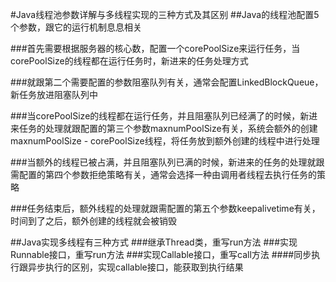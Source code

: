 #Java线程池参数详解与多线程实现的三种方式及其区别
##Java的线程池配置5个参数，跟它的运行机制息息相关

###首先需要根据服务器的核心数，配置一个corePoolSize来运行任务，当corePoolSize的线程都在运行任务时，新进来的任务处理方式

###就跟第二个需要配置的参数阻塞队列有关，通常会配置LinkedBlockQueue，新任务放进阻塞队列中

###当corePoolSize的线程都在运行任务，并且阻塞队列已经满了的时候，新进来任务的处理就跟配置的第三个参数maxnumPoolSize有关，系统会额外的创建maxnumPoolSize - corePoolSize线程，将任务放到额外创建的线程中进行处理

###当额外的线程已被占满，并且阻塞队列已满的时候，新进来的任务的处理就跟需配置的第四个参数拒绝策略有关，通常会选择一种由调用者线程去执行任务的策略

###任务结束后，额外线程的处理就跟需配置的第五个参数keepalivetime有关，时间到了之后，额外创建的线程就会被销毁

##Java实现多线程有三种方式
###继承Thread类，重写run方法
###实现Runnable接口，重写run方法
###实现Callable接口，重写call方法
####同步执行跟异步执行的区别，实现callable接口，能获取到执行结果